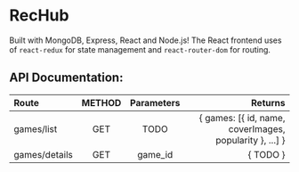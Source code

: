 # RecHub
Built with MongoDB, Express, React and Node.js!
The React frontend uses of `react-redux` for state management and `react-router-dom` for routing.

## API Documentation:
| Route         | METHOD | Parameters |                                                 Returns |
| :------------ | :----: | :--------: | ------------------------------------------------------: |
| games/list    |  GET   |    TODO    | { games: [{ id, name, coverImages, popularity }, ...] } |
| games/details |  GET   |  game_id   |                                                { TODO } |
